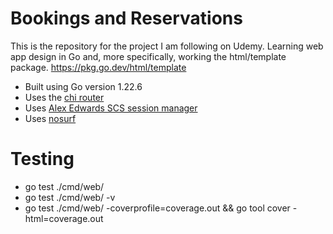 # Bookings and Reservations

This is the repository for the project I am following on Udemy. Learning web app design in Go and, more specifically, working the html/template package. https://pkg.go.dev/html/template

- Built using Go version 1.22.6
- Uses the [chi router](https://github.com/go-chi/chi)
- Uses [Alex Edwards SCS session manager](https://github.com/alexedwards/scs)
- Uses [nosurf](https://github.com/justinas/nosurf)

# Testing
- go test ./cmd/web/
- go test ./cmd/web/ -v
- go test ./cmd/web/ -coverprofile=coverage.out && go tool cover -html=coverage.out